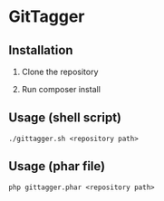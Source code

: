 # GitTagger

## Installation

1. Clone the repository

2. Run composer install


## Usage (shell script)

    ./gittagger.sh <repository path>

## Usage (phar file)

    php gittagger.phar <repository path>
